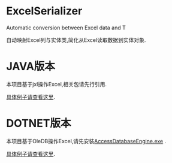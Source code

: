 # ExcelSerializer
Automatic conversion between Excel data and T

自动映射Excel列与实体类,简化从Excel读取数据到实体对象.
# JAVA版本
本项目基于jxl操作Excel,相关包请先行引用.

[具体例子请查看这里](java/README.md).

# DOTNET版本
本项目基于OleDB操作Excel,请先安装[AccessDatabaseEngine.exe](https://www.microsoft.com/zh-CN/download/details.aspx?id=13255) .

[具体例子请查看这里](dotNet/README.md).